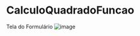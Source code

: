 # CalculoQuadradoFuncao
Tela do Formulário
![image](https://github.com/GuilhermeRCoelho/CalculoQuadradoFuncao/assets/148068426/76a5b47f-8747-4b39-a122-e87a468d2568)
